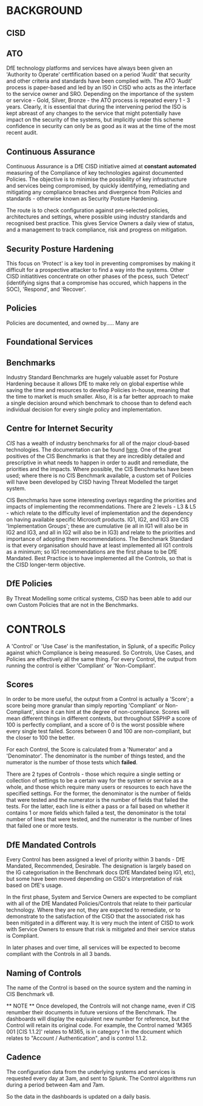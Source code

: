 # BACKGROUND


## CISD



## ATO
DfE technology platforms and services have always been given an 'Authority to Operate' certfification based on a period 'Audit' that security and other criteria and standards have been complied with. The ATO 'Audit' process is paper-based and led by an ISO in CISD who acts as the interface to the service owner and SRO. Depending on the importance of the system or service - Gold, Silver, Bronze - the ATO process is repeated every 1 - 3 years. Clearly, it is essential that during the intervening period the ISO is kept abreast of any changes to the service that might potentially have impact on the security of the systems, but implicitly under this scheme confidence in security can only be as good as it was at the time of the most recent audit.


## Continuous Assurance
Continuous Assurance is a DfE CISD initiative aimed at **constant automated** measuring of the Compliance of key technologies against documented Policies. The objective is to minimise the possibility of key infrastructure and services being compromised, by quickly identifying, remediating and mitigating any compliance breaches and divergence from Policies and standards - otherwise known as Security Posture Hardening. 

The route is to check configuration against pre-selected policies, architectures and settings, where possible using industry standards and recognised best practice. This gives Service Owners a daily view of status, and a management to track compliance, risk and progress on mitigation.


## Security Posture Hardening
This focus on 'Protect' is a key tool in preventing compromises by making it difficult for a prospective attacker to find a way into the systems. Other CISD initiatitives concentrate on other phases of the pcess, such 'Detect' (identifying signs that a compromise has occured, which happens in the SOC), 'Respond', and 'Recover'.


## Policies
Policies are documented, and owned by..... Many are 


## Foundational Services




## Benchmarks
Industry Standard Benchmarks are hugely valuable asset for Posture Hardening because it allows DfE to make rely on global expertise while saving the time and resources to develop Policies in-house, meaning that the time to market is much smaller. Also, it is a far better approach to make a single decision around which benchmark to choose than to defend each individual decision for every single policy and implementation.


## Centre for Internet Security
*CIS* has a wealth of industry benchmarks for all of the major cloud-based technologies. The documentation can be found [here](https://downloads.cisecurity.org/#/). One of the great positives of the CIS Benchmarks is that they are incredibly detailed and prescriptive in what needs to happen in order to audit and remediate, the priorities and the impacts. Where possible, the CIS Benchmarks have been used; where there is no CIS Benchmark available, a custom set of Policies will have been developed by CISD having Threat Modelled the target system.

CIS Benchmarks have some interesting overlays regarding the priorities and impacts of implementing the recommendations. There are 2 levels - L3 & L5 - which relate to the difficulty level of implementation and the dependency on having available specific Microsoft products. IG1, IG2, and IG3 are CIS 'Implementation Groups'; these are cumulative (ie all in IG1 will also be in IG2 and IG3, and all in IG2 will also be in IG3) and relate to the priorities and importance of adopting them  recommendations. The Benchmark Standard is that every organisation should have at least implemented all IG1 controls as a minimum; so IG1 recommendations are the first phase to be DfE Mandated. Best Practice is to have implemented all the Controls, so that is the CISD longer-term objective.


## DfE Policies
By Threat Modelling some critical systems, CISD has been able to add our own Custom Policies that are not in the Benchmarks.


# CONTROLS

A 'Control' or 'Use Case' is the manifestation, in Splunk, of a specific Policy against which Compliance is being measured. So Controls, Use Cases, and Policies are effectively all the same thing. For every Control, the output from running the control is either 'Compliant' or 'Non-Compliant'.


## Scores
In order to be more useful, the output from a Control is actually a 'Score'; a score being more granular than simply reporting 'Compliant' or Non-Compliant', since it can hint at the degree of non-compliance. Scores will mean different things in different contexts, but throughout SSPHP a score of 100 is perfectly compliant, and a score of 0 is the worst possible where every single test failed. Scores between 0 and 100 are non-compliant, but the closer to 100 the better.

For each Control, the Score is calculated from a 'Numerator' and a 'Denominator'. The denominator is the number of things tested, and the numerator is the number of those tests which **failed**.

There are 2 types of Controls - those which require a single setting or collection of settings to be a certain way for the system or service as a whole, and those which require many users or resources to each have the specified settings. For the former, the denominator is the number of fields that were tested and the numerator is the number of fields that failed the tests. For the latter, each line is either a pass or a fail based on whether it contains 1 or more fields which failed a test, the denominator is the total number of lines that were tested, and the numerator is the number of lines that failed one or more tests.


## DfE Mandated Controls
Every Control has been assigned a level of priority within 3 bands - DfE Mandated, Recommended, Desirable. The designation is largely based on the IG categorisation in the Benchmark docs (DfE Mandated being IG1, etc), but some have been moved depending on CISD's interpretation of risk based on DfE's usage.

In the first phase, System and Service Owners are expected to be compliant with all of the DfE Mandated Policies/Controls that relate to their particular technology. Where they are not, they are expected to remediate, or to demonstrate to the satisfaction of the CISO that the associated risk has been mitigated in a different way. It is very much the intent of CISD to work with Service Owners to ensure that risk is mitigated and their service status is Compliant.

In later phases and over time, all services will be expected to become compliant with the Controls in all 3 bands.


## Naming of Controls
The name of the Control is based on the source system and the naming in CIS Benchmark v8. 

** NOTE ** Once developed, the Controls will not change name, even if CIS renumber their documents in future versions of the Benchmark. The dashboards will display the equivalent new number for reference, but the Control will retain its original code. For example, the Control named 'M365 001 [CIS 1.1.2]' relates to M365, is in category 1 in the document which relates to "Account / Authentication", and is control 1.1.2.


## Cadence
The configuration data from the underlying systems and services is requested every day at 3am, and sent to Splunk. The Control algorithms run during a period between 4am and 7am.

So the data in the dashboards is updated on a daily basis.